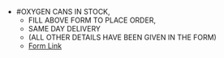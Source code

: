 - #OXYGEN CANS IN STOCK,
  - FILL ABOVE FORM TO PLACE ORDER,
  - SAME DAY DELIVERY
  - (ALL OTHER DETAILS HAVE BEEN GIVEN IN THE FORM)
  - [Form Link](https://forms.gle/v5yUNMErqM6eZXAM7)